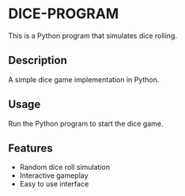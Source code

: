 # DICE-PROGRAM

This is a Python program that simulates dice rolling.

## Description
A simple dice game implementation in Python.

## Usage
Run the Python program to start the dice game.

## Features
- Random dice roll simulation
- Interactive gameplay
- Easy to use interface
